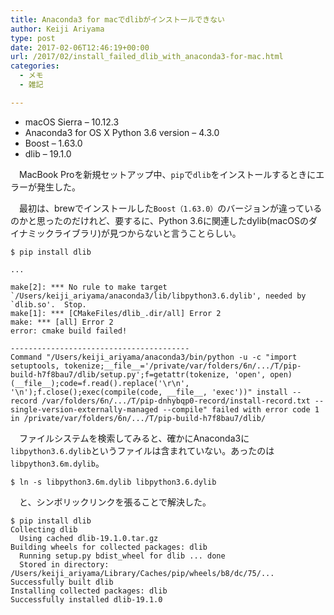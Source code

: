 ```yaml
---
title: Anaconda3 for macでdlibがインストールできない
author: Keiji Ariyama
type: post
date: 2017-02-06T12:46:19+00:00
url: /2017/02/install_failed_dlib_with_anaconda3-for-mac.html
categories:
  - メモ
  - 雑記

---
```

  * macOS Sierra &#8211; 10.12.3
  * Anaconda3 for OS X Python 3.6 version &#8211; 4.3.0
  * Boost &#8211; 1.63.0
  * dlib &#8211; 19.1.0

　MacBook Proを新規セットアップ中、`pip`で`dlib`をインストールするときにエラーが発生した。

<!--more-->

　最初は、brewでインストールした`Boost（1.63.0）`のバージョンが違っているのかと思ったのだけれど、要するに、Python 3.6に関連したdylib(macOSのダイナミックライブラリ)が見つからないと言うことらしい。

    $ pip install dlib
    
    ...
    
    make[2]: *** No rule to make target `/Users/keiji_ariyama/anaconda3/lib/libpython3.6.dylib', needed by `dlib.so'.  Stop.
    make[1]: *** [CMakeFiles/dlib_.dir/all] Error 2
    make: *** [all] Error 2
    error: cmake build failed!
    
    ----------------------------------------
    Command "/Users/keiji_ariyama/anaconda3/bin/python -u -c "import setuptools, tokenize;__file__='/private/var/folders/6n/.../T/pip-build-h7f8bau7/dlib/setup.py';f=getattr(tokenize, 'open', open)(__file__);code=f.read().replace('\r\n', '\n');f.close();exec(compile(code, __file__, 'exec'))" install --record /var/folders/6n/.../T/pip-dnhybqp0-record/install-record.txt --single-version-externally-managed --compile" failed with error code 1 in /private/var/folders/6n/.../T/pip-build-h7f8bau7/dlib/
    

　ファイルシステムを検索してみると、確かにAnaconda3に`libpython3.6.dylib`というファイルは含まれていない。あったのは`libpython3.6m.dylib`。

    $ ln -s libpython3.6m.dylib libpython3.6.dylib
    

　と、シンボリックリンクを張ることで解決した。

    $ pip install dlib
    Collecting dlib
      Using cached dlib-19.1.0.tar.gz
    Building wheels for collected packages: dlib
      Running setup.py bdist_wheel for dlib ... done
      Stored in directory: /Users/keiji_ariyama/Library/Caches/pip/wheels/b8/dc/75/...
    Successfully built dlib
    Installing collected packages: dlib
    Successfully installed dlib-19.1.0